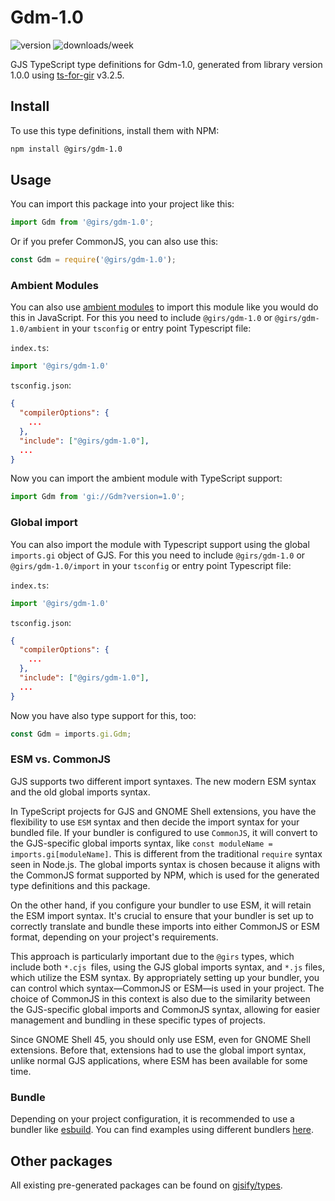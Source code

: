 
# Gdm-1.0

![version](https://img.shields.io/npm/v/@girs/gdm-1.0)
![downloads/week](https://img.shields.io/npm/dw/@girs/gdm-1.0)


GJS TypeScript type definitions for Gdm-1.0, generated from library version 1.0.0 using [ts-for-gir](https://github.com/gjsify/ts-for-gir) v3.2.5.


## Install

To use this type definitions, install them with NPM:
```bash
npm install @girs/gdm-1.0
```

## Usage

You can import this package into your project like this:
```ts
import Gdm from '@girs/gdm-1.0';
```

Or if you prefer CommonJS, you can also use this:
```ts
const Gdm = require('@girs/gdm-1.0');
```

### Ambient Modules

You can also use [ambient modules](https://github.com/gjsify/ts-for-gir/tree/main/packages/cli#ambient-modules) to import this module like you would do this in JavaScript.
For this you need to include `@girs/gdm-1.0` or `@girs/gdm-1.0/ambient` in your `tsconfig` or entry point Typescript file:

`index.ts`:
```ts
import '@girs/gdm-1.0'
```

`tsconfig.json`:
```json
{
  "compilerOptions": {
    ...
  },
  "include": ["@girs/gdm-1.0"],
  ...
}
```

Now you can import the ambient module with TypeScript support: 

```ts
import Gdm from 'gi://Gdm?version=1.0';
```

### Global import

You can also import the module with Typescript support using the global `imports.gi` object of GJS.
For this you need to include `@girs/gdm-1.0` or `@girs/gdm-1.0/import` in your `tsconfig` or entry point Typescript file:

`index.ts`:
```ts
import '@girs/gdm-1.0'
```

`tsconfig.json`:
```json
{
  "compilerOptions": {
    ...
  },
  "include": ["@girs/gdm-1.0"],
  ...
}
```

Now you have also type support for this, too:

```ts
const Gdm = imports.gi.Gdm;
```


### ESM vs. CommonJS

GJS supports two different import syntaxes. The new modern ESM syntax and the old global imports syntax.

In TypeScript projects for GJS and GNOME Shell extensions, you have the flexibility to use `ESM` syntax and then decide the import syntax for your bundled file. If your bundler is configured to use `CommonJS`, it will convert to the GJS-specific global imports syntax, like `const moduleName = imports.gi[moduleName]`. This is different from the traditional `require` syntax seen in Node.js. The global imports syntax is chosen because it aligns with the CommonJS format supported by NPM, which is used for the generated type definitions and this package.

On the other hand, if you configure your bundler to use ESM, it will retain the ESM import syntax. It's crucial to ensure that your bundler is set up to correctly translate and bundle these imports into either CommonJS or ESM format, depending on your project's requirements.

This approach is particularly important due to the `@girs` types, which include both `*.cjs `files, using the GJS global imports syntax, and `*.js` files, which utilize the ESM syntax. By appropriately setting up your bundler, you can control which syntax—CommonJS or ESM—is used in your project. The choice of CommonJS in this context is also due to the similarity between the GJS-specific global imports and CommonJS syntax, allowing for easier management and bundling in these specific types of projects.

Since GNOME Shell 45, you should only use ESM, even for GNOME Shell extensions. Before that, extensions had to use the global import syntax, unlike normal GJS applications, where ESM has been available for some time.

### Bundle

Depending on your project configuration, it is recommended to use a bundler like [esbuild](https://esbuild.github.io/). You can find examples using different bundlers [here](https://github.com/gjsify/ts-for-gir/tree/main/examples).

## Other packages

All existing pre-generated packages can be found on [gjsify/types](https://github.com/gjsify/types).


